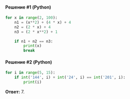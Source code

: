 #### Решение #1 (Python)
```python
for x in range(2, 100):
	n1 = (x**2) + (4 * x) + 4
	n2 = (2 * x) + 4
	n3 = (2 * x**2) + 1
	
	if n1 + n2 == n3:
		print(x)
		break
```

#### Решение #2 (Python)
```python
for i in range(5, 15):
    if int('144', i) + int('24', i) == int('201', i):
        print(i)
```

**Ответ:** 7.
